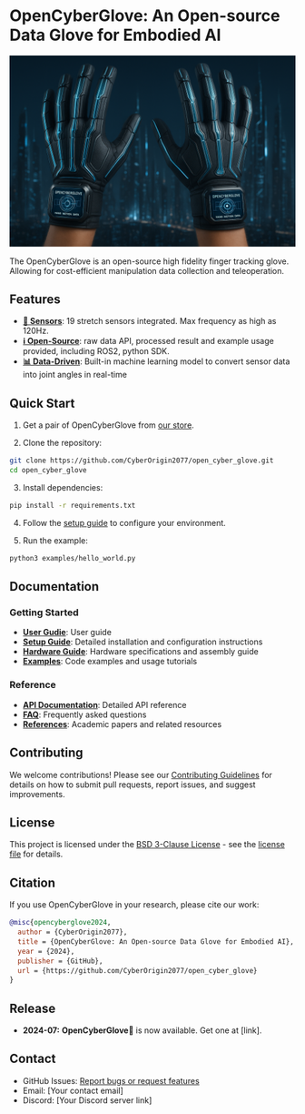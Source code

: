 # OpenCyberGlove: An Open-source Data Glove for Embodied AI 
![OpenCyberGlove](imgs/open_cyber_glove_teaser.png)

The OpenCyberGlove is an open-source high fidelity finger tracking glove. Allowing for cost-efficient manipulation data collection and teleoperation.

## Features

- [**🧤 Sensors**](setup/hardware.md): 19 stretch sensors integrated. Max frequency as high as 120Hz.
- [**ℹ️ Open-Source**](setup/software.md): raw data API, processed result and example usage provided, including ROS2, python SDK.
- [**📊 Data-Driven**](setup/software.md): Built-in machine learning model to convert sensor data into joint angles in real-time


## Quick Start

1. Get a pair of OpenCyberGlove from [our store](#).

2. Clone the repository:
```bash
git clone https://github.com/CyberOrigin2077/open_cyber_glove.git
cd open_cyber_glove
```

3. Install dependencies:
```bash
pip install -r requirements.txt
```

4. Follow the [setup guide](setup/software.md) to configure your environment.

5. Run the example:
```bash
python3 examples/hello_world.py
```

## Documentation

### Getting Started
- [**User Gudie**](setup/user_guide_en.md): User guide
- [**Setup Guide**](setup/software.md): Detailed installation and configuration instructions
- [**Hardware Guide**](setup/hardware.md): Hardware specifications and assembly guide
- [**Examples**](examples.md): Code examples and usage tutorials

### Reference
- [**API Documentation**](api.md): Detailed API reference
- [**FAQ**](faq.md): Frequently asked questions
- [**References**](references.md): Academic papers and related resources

## Contributing

We welcome contributions! Please see our [Contributing Guidelines](CONTRIBUTING.md) for details on how to submit pull requests, report issues, and suggest improvements.

## License

This project is licensed under the [BSD 3-Clause License](LICENSE) - see the [license file](license.md) for details.

## Citation

If you use OpenCyberGlove in your research, please cite our work:

```bibtex
@misc{opencyberglove2024,
  author = {CyberOrigin2077},
  title = {OpenCyberGlove: An Open-source Data Glove for Embodied AI},
  year = {2024},
  publisher = {GitHub},
  url = {https://github.com/CyberOrigin2077/open_cyber_glove}
}
```

## Release
- **2024-07:** **OpenCyberGlove🧤** is now available. Get one at [link].

## Contact

- GitHub Issues: [Report bugs or request features](https://github.com/CyberOrigin2077/open_cyber_glove/issues)
- Email: [Your contact email]
- Discord: [Your Discord server link]


